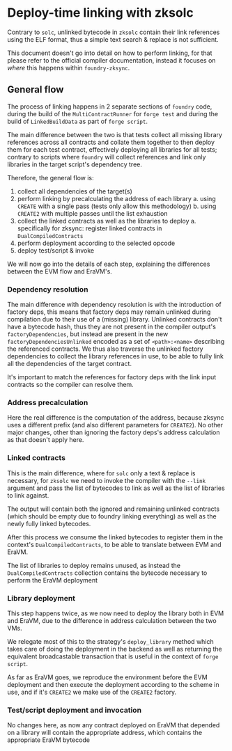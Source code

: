 #  Deploy-time linking with zksolc

Contrary to `solc`, unlinked bytecode in `zksolc` contain their link references using the ELF format, thus a simple text search & replace is not sufficient.

This document doesn't go into detail on how to perform linking, for that please refer to the official compiler documentation, instead it focuses on _where_ this happens within `foundry-zksync`.

## General flow

The process of linking happens in 2 separate sections of `foundry` code, during the build of the `MultiContractRunner` for `forge test` and during the build of `LinkedBuildData` as part of `forge script`.

The main difference between the two is that tests collect all missing library references across all contracts and collate them together to then deploy them for each test contract, effectively deploying all libraries for all tests; contrary to scripts where `foundry` will collect references and link only libraries in the target script's dependency tree.

Therefore, the general flow is:
1. collect all dependencies of the target(s)
2. perform linking by precalculating the address of each library
  a. using `CREATE` with a single pass (tests only allow this methodology)
  b. using `CREATE2` with multiple passes until the list exhaustion
3. collect the linked contracts as well as the libraries to deploy
  a. specifically for zksync: register linked contracts in `DualCompiledContracts`
4. perform deployment according to the selected opcode
5. deploy test/script & invoke 

We will now go into the details of each step, explaining the differences between the EVM flow and EraVM's.

### Dependency resolution

The main difference with dependency resolution is with the introduction of factory deps, this means that factory deps may remain unlinked during compilation due to their use of a (missing) library. 
Unlinked contracts don't have a bytecode hash, thus they are not present in the compiler output's `factoryDependencies`, but instead are present in the new `factoryDependenciesUnlinked` encoded as a set of `<path>:<name>` describing the referenced contracts.
We thus also traverse the unlinked factory dependencies to collect the library references in use, to be able to fully link all the dependencies of the target contract.

It's important to match the references for factory deps with the link input contracts so the compiler can resolve them.

### Address precalculation

Here the real difference is the computation of the address, because zksync uses a different prefix (and also different parameters for `CREATE2`). No other major changes, other than ignoring the factory deps's address calculation as that doesn't apply here.

### Linked contracts

This is the main difference, where for `solc` only a text & replace is necessary, for `zksolc` we need to invoke the compiler with the `--link` argument and pass the list of bytecodes to link as well as the list of libraries to link against.

The output will contain both the ignored and remaining unlinked contracts (which should be empty due to foundry linking everything) as well as the newly fully linked bytecodes.

After this process we consume the linked bytecodes to register them in the context's `DualCompiledContracts`, to be able to translate between EVM and EraVM.

The list of libraries to deploy remains unused, as instead the `DualCompiledContracts` collection contains the bytecode necessary to perform the EraVM deployment

### Library deployment

This step happens twice, as we now need to deploy the library both in EVM and EraVM, due to the difference in address calculation between the two VMs.

We relegate most of this to the strategy's `deploy_library` method which takes care of doing the deployment in the backend as well as returning the equivalent broadcastable transaction that is useful in the context of `forge script`.

As far as EraVM goes, we reproduce the environment before the EVM deployment and then execute the deployment according to the scheme in use, and if it's `CREATE2` we make use of the `CREATE2` factory.

### Test/script deployment and invocation

No changes here, as now any contract deployed on EraVM that depended on a library will contain the appropriate address, which contains the appropriate EraVM bytecode
